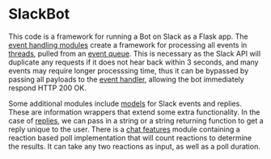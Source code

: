 # SlackBot

This code is a framework for running a Bot on Slack as a Flask app.
The [event handling modules](./event_handling) create a framework for 
processing all events in [threads](./event_handling/event_processor), pulled from an [event queue](./event_handling/event_queue).
This is necessary as the Slack API will duplicate any requests if it does not hear back within 3 seconds, 
and many events may require longer processsing time, thus it can be bypassed by passing all payloads to 
the [event handler](./event_handling/event_handler), allowing the bot immediately respond HTTP 200 OK.

Some additional modules include [models](./models) for Slack events and replies. These are information wrappers
that extend some extra functionality. In the case of [replies](./models/slack_reply), we can pass in a string or a
string returning function to get a reply unique to the user. There is a [chat features](./chat_features) module containing
a reaction based poll implementation that will count reactions to determine the results. It can take any two reactions as input, 
as well as a poll duration.
